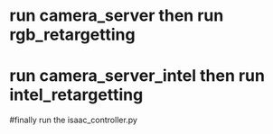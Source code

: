 # run camera_server then run rgb_retargetting

# run camera_server_intel then run intel_retargetting

#finally run the isaac_controller.py 
